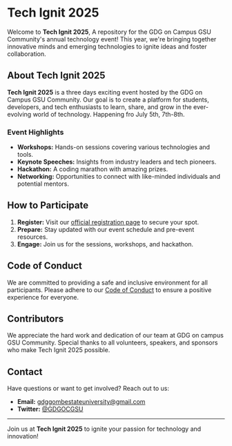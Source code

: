 # Tech Ignit 2025

Welcome to **Tech Ignit 2025**, A repository for the GDG on Campus GSU Community's annual technology event! This year, we're bringing together innovative minds and emerging technologies to ignite ideas and foster collaboration.

## About Tech Ignit 2025

**Tech Ignit 2025** is a three days exciting event hosted by the GDG on Campus GSU Community. Our goal is to create a platform for students, developers, and tech enthusiasts to learn, share, and grow in the ever-evolving world of technology. Happening fro July 5th, 7th-8th.

### Event Highlights

- **Workshops:** Hands-on sessions covering various technologies and tools.
- **Keynote Speeches:** Insights from industry leaders and tech pioneers.
- **Hackathon:** A coding marathon with amazing prizes.
- **Networking:** Opportunities to connect with like-minded individuals and potential mentors.

## How to Participate

1. **Register:** Visit our [official registration page](https://www.funzweb.com/events/tech-ignite-10-summit-175) to secure your spot.
2. **Prepare:** Stay updated with our event schedule and pre-event resources.
3. **Engage:** Join us for the sessions, workshops, and hackathon.

## Code of Conduct

We are committed to providing a safe and inclusive environment for all participants. Please adhere to our [Code of Conduct](#) to ensure a positive experience for everyone.

## Contributors

We appreciate the hard work and dedication of our team at GDG on campus GSU Community. Special thanks to all volunteers, speakers, and sponsors who make Tech Ignit 2025 possible.

## Contact

Have questions or want to get involved? Reach out to us:

- **Email:** [gdggombestateuniversity@gmail.com](mailto:gdggombestateuniversity@gmail.com)
- **Twitter:** [@GDGOCGSU](https://x.com/gdgocgsu?s=09)


---

Join us at **Tech Ignit 2025** to ignite your passion for technology and innovation!
